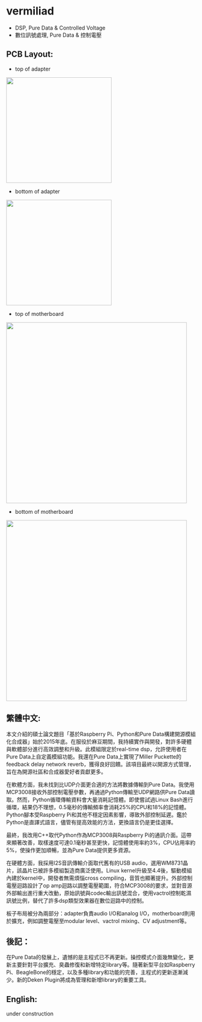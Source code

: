 # vermiliad
* DSP, Pure Data &amp; Controlled Voltage
* 數位訊號處理, Pure Data & 控制電壓

## PCB Layout:

* top of adapter
<img src="https://user-images.githubusercontent.com/15021145/30796960-cd4b5b22-a206-11e7-84ff-6005570c5a67.png" width="280">

* bottom of adapter
<img src="https://user-images.githubusercontent.com/15021145/30796958-cd006d7e-a206-11e7-9c64-897f3f4fd79b.png" width="280">

* top of motherboard
<img src="https://user-images.githubusercontent.com/15021145/30796961-ce5ef316-a206-11e7-9a36-1bf88692054d.png" width="480">

* bottom of motherboard
<img src="https://user-images.githubusercontent.com/15021145/30796962-ce5f92e4-a206-11e7-8839-7095d0f902c5.png" width="480">

## 繁體中文:

本文介紹的碩士論文題目「基於Raspberry Pi、Python和Pure Data構建開源模組化合成器」始於2015年底。在服役於麻豆期間，我持續實作與開發，對許多硬體與軟體部分進行高效調整和升級。此模組限定於real-time dsp，允許使用者在Pure Data上自定義模組功能。我還在Pure Data上實現了Miller Puckette的feedback delay network reverb，獲得良好回饋。該項目最終以開源方式管理，旨在為開源社區和合成器愛好者貢獻更多。

在軟體方面，我未找到比UDP介面更合適的方法將數據傳輸到Pure Data。我使用MCP3008接收外部控制電壓參數，再通過Python傳輸至UDP網路供Pure Data讀取。然而，Python循環傳輸資料會大量消耗記憶體。即使嘗試過Linux Bash進行循環，結果仍不理想，0.5毫秒的傳輸頻率會消耗25%的CPU和18%的記憶體。Python腳本受Raspberry Pi和其他不穩定因素影響，導致外部控制延遲。鑑於Python是直譯式語言，儘管有提高效能的方法，更換語言仍是更佳選擇。

最終，我改用C++取代Python作為MCP3008與Raspberry Pi的通訊介面。這帶來顯著改善，取樣速度可達0.1毫秒甚至更快，記憶體使用率約3%，CPU佔用率約5%，使操作更加順暢，並為Pure Data提供更多資源。

在硬體方面，我採用I2S音訊傳輸介面取代舊有的USB audio，選用WM8731晶片，該晶片已被許多模組製造商廣泛使用。Linux kernel升級至4.4後，驅動模組內建於kernel中，開發者無需煩惱cross compiling，音質也顯著提升。外部控制電壓迴路設計了op amp迴路以調整電壓範圍，符合MCP3008的要求，並對音源外部輸出進行重大改動，原始訊號與codec輸出訊號混合，使用vactrol控制乾濕訊號比例，替代了許多dsp類型效果器在數位迴路中的控制。

板子布局被分為兩部分：adapter負責audio I/O和analog I/O，motherboard則用於擴充，例如調整電壓至modular level、vactrol mixing、CV adjustment等。

## 後記：
在Pure Data的發展上，遺憾的是主程式已不再更新。操控模式介面幾無變化，更新主要針對平台擴充、臭蟲修復和新增特定library等。隨著新型平台如Raspberry Pi、BeagleBone的穩定，以及多種library和功能的完善，主程式的更新逐漸減少。新的Deken Plugin將成為管理和新增library的重要工具。

## English:
under construction
